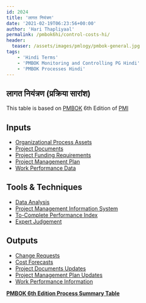 ```yaml
---
id: 2024   
title: 'लागत नियंत्रण'
date: '2021-02-19T06:23:56+00:00'
author: 'Hari Thapliyaal'
permalink: /pmbok6hi/control-costs-hi/
header:
  teaser: /assets/images/pmlogy/pmbok-general.jpg
tags:
    - 'Hindi Terms'
    - 'PMBOK Monitoring and Controlling PG Hindi'
    - 'PMBOK Processes Hindi'
---
```


## लागत नियंत्रण (प्रक्रिया सारांश)

This table is based on [PMBOK](https://www.pmi.org/pmbok-guide-standards) 6th Edition of [PMI](https://www.pmi.org)

## **Inputs**

- [Organizational Process Assets](/pmbok6/organizational-process-assets)
- [Project Documents](/pmbok6/project-documents)
- [Project Funding Requirements](/pmbok6/project-funding-requirements)
- [Project Management Plan](/pmbok6/project-management-plan)
- [Work Performance Data](/pmbok6/work-performance-data)

## **Tools &amp; Techniques**

- [Data Analysis](/pmbok6/data-analysis)
- [Project Management Information System](/pmbok6/project-management-information-system)
- [To-Complete Performance Index](/pmbok6/to-complete-performance-index)
- [Expert Judgement](/pmbok6/expert-judgement)

## **Outputs**

- [Change Requests](/pmbok6/change-requests)
- [Cost Forecasts](/pmbok6/cost-forecasts)
- [Project Documents Updates](/pmbok6/project-documents-updates)
- [Project Management Plan Updates](/pmbok6hi/project-management-plan-updates)
- [Work Performance Information](/pmbok6/work-performance-information)

**[PMBOK 6th Edition Process Summary Table](process-groups-and-processes-in-pmbok6/)**